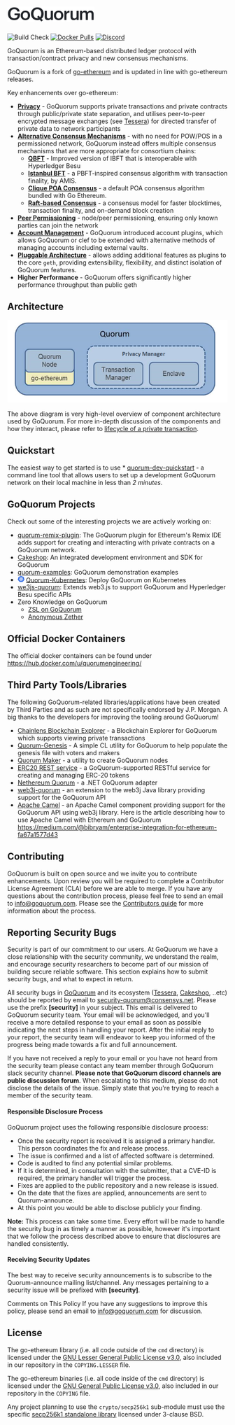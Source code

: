 # <img src="https://raw.githubusercontent.com/consensys/quorum/master/logo.png" width="200" height="35"/>


![Build Check](https://github.com/jpmorganchase/quorum/workflows/Build%20Check/badge.svg?branch=master)
[![Docker Pulls](https://img.shields.io/docker/pulls/quorumengineering/quorum)](https://hub.docker.com/r/quorumengineering/quorum)
[![Discord](https://img.shields.io/discord/697535391594446898)](https://discord.com/channels/697535391594446898/747810572937986240)


GoQuorum is an Ethereum-based distributed ledger protocol with transaction/contract privacy and new consensus mechanisms.

GoQuorum is a fork of [go-ethereum](https://github.com/ethereum/go-ethereum) and is updated in line with go-ethereum releases.

Key enhancements over go-ethereum:

* [__Privacy__](https://consensys.net/docs/goquorum//en/latest/concepts/privacy/privacy/) - GoQuorum supports private transactions and private contracts through public/private state separation, and utilises peer-to-peer encrypted message exchanges (see [Tessera](https://github.com/consensys/tessera)) for directed transfer of private data to network participants
* [__Alternative Consensus Mechanisms__](https://consensys.net/docs/goquorum//en/latest/concepts/consensus/overview/) - with no need for POW/POS in a permissioned network, GoQuorum instead offers multiple consensus mechanisms that are more appropriate for consortium chains:
    * [__QBFT__](https://consensys.net/docs/goquorum/en/latest/configure-and-manage/configure/consensus-protocols/qbft/) - Improved version of IBFT that is interoperable with Hyperledger Besu
    * [__Istanbul BFT__](https://consensys.net/docs/goquorum/en/latest/configure-and-manage/configure/consensus-protocols/ibft/) - a PBFT-inspired consensus algorithm with transaction finality, by AMIS.
    * [__Clique POA Consensus__](https://github.com/ethereum/EIPs/issues/225) - a default POA consensus algorithm bundled with Go Ethereum.
    * [__Raft-based Consensus__](https://consensys.net/docs/goquorum/en/latest/configure-and-manage/configure/consensus-protocols/raft/) - a consensus model for faster blocktimes, transaction finality, and on-demand block creation
* [__Peer Permissioning__](https://consensys.net/docs/goquorum/en/latest/concepts/permissions-overview/) - node/peer permissioning, ensuring only known parties can join the network
* [__Account Management__](https://consensys.net/docs/goquorum/en/latest/concepts/account-management/) - GoQuorum introduced account plugins, which allows GoQuorum or clef to be extended with alternative methods of managing accounts including external vaults.
* [__Pluggable Architecture__](https://consensys.net/docs/goquorum/en/latest/concepts/plugins/) -  allows adding additional features as plugins to the core `geth`, providing extensibility, flexibility, and distinct isolation of GoQuorum features.
* __Higher Performance__ - GoQuorum offers significantly higher performance throughput than public geth

## Architecture

![GoQuorum Tessera Privacy Flow](https://github.com/consensys/quorum/blob/master/docs/Quorum%20Design.png)

The above diagram is very high-level overview of component architecture used by GoQuorum. For more in-depth discussion of the components and how they interact, please refer to [lifecycle of a private transaction](https://consensys.net/docs/goquorum/en/latest/concepts/privacy/private-transaction-lifecycle/).

## Quickstart
The easiest way to get started is to use * [quorum-dev-quickstart](https://consensys.net/docs/goquorum/en/latest/tutorials/quorum-dev-quickstart/using-the-quickstart/) - a command line tool that allows users to set up a development GoQuorum network on their local machine in less than *2 minutes*.

## GoQuorum Projects

Check out some of the interesting projects we are actively working on:

* [quorum-remix-plugin](https://consensys.net/docs/goquorum/en/latest/tutorials/quorum-dev-quickstart/remix/): The GoQuorum plugin for Ethereum's Remix IDE adds support for creating and interacting with private contracts on a GoQuorum network.
* [Cakeshop](https://consensys.net/docs/goquorum/en/latest/configure-and-manage/monitor/cakeshop/): An integrated development environment and SDK for GoQuorum
* [quorum-examples](https://github.com/ConsenSys/quorum-examples): GoQuorum demonstration examples
* <img src="docs/images/qubernetes/k8s-logo.png" width="15"/> [Quorum-Kubernetes](https://consensys.net/docs/goquorum/en/latest/deploy/install/kubernetes/): Deploy GoQuorum on Kubernetes
* [we3js-quorum](https://consensys.net/docs/goquorum/en/latest/reference/web3js-quorum/): Extends web3.js to support GoQuorum and Hyperledger Besu specific APIs
* Zero Knowledge on GoQuorum
   * [ZSL on GoQuorum](https://github.com/ConsenSys/zsl-q/)
   * [Anonymous Zether](https://github.com/ConsenSys/anonymous-zether)



## Official Docker Containers
The official docker containers can be found under https://hub.docker.com/u/quorumengineering/

## Third Party Tools/Libraries

The following GoQuorum-related libraries/applications have been created by Third Parties and as such are not specifically endorsed by J.P. Morgan.  A big thanks to the developers for improving the tooling around GoQuorum!

* [Chainlens Blockchain Explorer](https://github.com/web3labs/chainlens-free) - a Blockchain Explorer for GoQuorum which supports viewing private transactions
* [Quorum-Genesis](https://github.com/davebryson/quorum-genesis) - A simple CL utility for GoQuorum to help populate the genesis file with voters and makers
* [Quorum Maker](https://github.com/synechron-finlabs/quorum-maker/) - a utility to create GoQuorum nodes
* [ERC20 REST service](https://github.com/web3labs/erc20-rest-service) - a GoQuorum-supported RESTful service for creating and managing ERC-20 tokens
* [Nethereum Quorum](https://github.com/Nethereum/Nethereum/tree/master/src/Nethereum.Quorum) - a .NET GoQuorum adapter
* [web3j-quorum](https://github.com/web3j/web3j-quorum) - an extension to the web3j Java library providing support for the GoQuorum API
* [Apache Camel](http://github.com/apache/camel) - an Apache Camel component providing support for the GoQuorum API using web3j library. Here is the article describing how to use Apache Camel with Ethereum and GoQuorum https://medium.com/@bibryam/enterprise-integration-for-ethereum-fa67a1577d43

## Contributing
GoQuorum is built on open source and we invite you to contribute enhancements. Upon review you will be required to complete a Contributor License Agreement (CLA) before we are able to merge. If you have any questions about the contribution process, please feel free to send an email to [info@goquorum.com](mailto:info@goquorum.com). Please see the [Contributors guide](.github/CONTRIBUTING.md) for more information about the process.

## Reporting Security Bugs
Security is part of our commitment to our users. At GoQuorum we have a close relationship with the security community, we understand the realm, and encourage security researchers to become part of our mission of building secure reliable software. This section explains how to submit security bugs, and what to expect in return.

All security bugs in [GoQuorum](https://github.com/consensys/quorum) and its ecosystem ([Tessera](https://github.com/consensys/tessera), [Cakeshop](https://github.com/consensys/cakeshop), ..etc)  should be reported by email to [security-quorum@consensys.net](mailto:security-quorum@consensys.net). Please use the prefix **[security]** in your subject. This email is delivered to GoQuorum security team. Your email will be acknowledged, and you'll receive a more detailed response to your email as soon as possible indicating the next steps in handling your report. After the initial reply to your report, the security team will endeavor to keep you informed of the progress being made towards a fix and full announcement.

If you have not received a reply to your email or you have not heard from the security team please contact any team member through GoQuorum slack security channel. **Please note that GoQuorum discord channels are public discussion forum**. When escalating to this medium, please do not disclose the details of the issue. Simply state that you're trying to reach a member of the security team.

#### Responsible Disclosure Process
GoQuorum project uses the following responsible disclosure process:

- Once the security report is received it is assigned a primary handler. This person coordinates the fix and release process.
- The issue is confirmed and a list of affected software is determined.
- Code is audited to find any potential similar problems.
- If it is determined, in consultation with the submitter, that a CVE-ID is required, the primary handler will trigger the process.
- Fixes are applied to the public repository and a new release is issued.
- On the date that the fixes are applied, announcements are sent to Quorum-announce.
- At this point you would be able to disclose publicly your finding.

**Note:** This process can take some time. Every effort will be made to handle the security bug in as timely a manner as possible, however it's important that we follow the process described above to ensure that disclosures are handled consistently.

#### Receiving Security Updates
The best way to receive security announcements is to subscribe to the Quorum-announce mailing list/channel. Any messages pertaining to a security issue will be prefixed with **[security]**.

Comments on This Policy
If you have any suggestions to improve this policy, please send an email to info@goquorum.com for discussion.

## License

The go-ethereum library (i.e. all code outside of the `cmd` directory) is licensed under the
[GNU Lesser General Public License v3.0](https://www.gnu.org/licenses/lgpl-3.0.en.html), also
included in our repository in the `COPYING.LESSER` file.

The go-ethereum binaries (i.e. all code inside of the `cmd` directory) is licensed under the
[GNU General Public License v3.0](https://www.gnu.org/licenses/gpl-3.0.en.html), also included
in our repository in the `COPYING` file.

Any project planning to use the `crypto/secp256k1` sub-module must use the specific [secp256k1 standalone library](https://github.com/ConsenSys/goquorum-crypto-secp256k1) licensed under 3-clause BSD.
